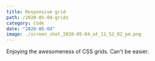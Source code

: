 ```yaml
---
title: Responsive grid
path: /2020-05-04-grids
category: Code
date: "2020-05-04"
image: ./screen_shot_2020-05-04_at_11_52_02_pm.png
---
```


Enjoying the awesomeness of CSS grids. Can't be easier.
